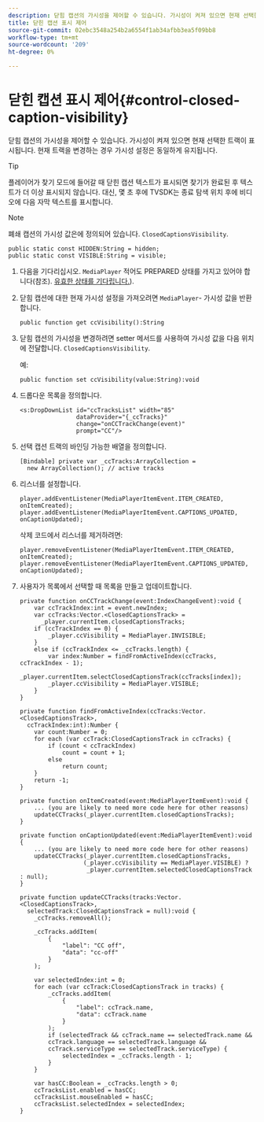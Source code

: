 ```yaml
---
description: 닫힘 캡션의 가시성을 제어할 수 있습니다. 가시성이 켜져 있으면 현재 선택한 트랙이 표시됩니다. 현재 트랙을 변경하는 경우 가시성 설정은 동일하게 유지됩니다.
title: 닫힌 캡션 표시 제어
source-git-commit: 02ebc3548a254b2a6554f1ab34afbb3ea5f09bb8
workflow-type: tm+mt
source-wordcount: '209'
ht-degree: 0%

---
```


# 닫힌 캡션 표시 제어{#control-closed-caption-visibility}

닫힘 캡션의 가시성을 제어할 수 있습니다. 가시성이 켜져 있으면 현재 선택한 트랙이 표시됩니다. 현재 트랙을 변경하는 경우 가시성 설정은 동일하게 유지됩니다.

>[!TIP]
>
>플레이어가 찾기 모드에 들어갈 때 닫힌 캡션 텍스트가 표시되면 찾기가 완료된 후 텍스트가 더 이상 표시되지 않습니다. 대신, 몇 초 후에 TVSDK는 종료 탐색 위치 후에 비디오에 다음 자막 텍스트를 표시합니다.

>[!NOTE]
>
>폐쇄 캡션의 가시성 값은에 정의되어 있습니다. `ClosedCaptionsVisibility`.
>
>```
>public static const HIDDEN:String = hidden; 
>public static const VISIBLE:String = visible;
>```
>

1. 다음을 기다리십시오. `MediaPlayer` 적어도 PREPARED 상태를 가지고 있어야 합니다(참조). [유효한 상태를 기다립니다.](../../t-psdk-dhls-1.4-configure/c-psdk-dhls-1.4-ui-configure/t-psdk-dhls-1.4-ui-state-prepared-wait-for.md)).
1. 닫힘 캡션에 대한 현재 가시성 설정을 가져오려면 `MediaPlayer`- 가시성 값을 반환합니다.

   ```
   public function get ccVisibility():String
   ```

1. 닫힘 캡션의 가시성을 변경하려면 setter 메서드를 사용하여 가시성 값을 다음 위치에 전달합니다. `ClosedCaptionsVisibility`.

   예:

   ```
   public function set ccVisibility(value:String):void
   ```

1. 드롭다운 목록을 정의합니다.

   ```
   <s:DropDownList id="ccTracksList" width="85" 
                   dataProvider="{_ccTracks}" 
                   change="onCCTrackChange(event)" 
                   prompt="CC"/>
   ```

1. 선택 캡션 트랙의 바인딩 가능한 배열을 정의합니다.

   ```
   [Bindable] private var _ccTracks:ArrayCollection =  
     new ArrayCollection(); // active tracks 
   ```

1. 리스너를 설정합니다.

   ```
   player.addEventListener(MediaPlayerItemEvent.ITEM_CREATED, onItemCreated); 
   player.addEventListener(MediaPlayerItemEvent.CAPTIONS_UPDATED, onCaptionUpdated);
   ```

   삭제 코드에서 리스너를 제거하려면:

   ```
   player.removeEventListener(MediaPlayerItemEvent.ITEM_CREATED, onItemCreated); 
   player.removeEventListener(MediaPlayerItemEvent.CAPTIONS_UPDATED, onCaptionUpdated);
   ```

1. 사용자가 목록에서 선택할 때 목록을 만들고 업데이트합니다.

   ```
   private function onCCTrackChange(event:IndexChangeEvent):void { 
       var ccTrackIndex:int = event.newIndex; 
       var ccTracks:Vector.<ClosedCaptionsTrack> =  
         _player.currentItem.closedCaptionsTracks; 
       if (ccTrackIndex == 0) { 
           _player.ccVisibility = MediaPlayer.INVISIBLE; 
       } 
       else if (ccTrackIndex <= _ccTracks.length) { 
           var index:Number = findFromActiveIndex(ccTracks, ccTrackIndex - 1); 
           _player.currentItem.selectClosedCaptionsTrack(ccTracks[index]); 
           _player.ccVisibility = MediaPlayer.VISIBLE; 
       } 
   } 
   
   private function findFromActiveIndex(ccTracks:Vector.<ClosedCaptionsTrack>,  
     ccTrackIndex:int):Number { 
       var count:Number = 0; 
       for each (var ccTrack:ClosedCaptionsTrack in ccTracks) { 
           if (count < ccTrackIndex) 
               count = count + 1; 
           else 
               return count; 
       } 
       return -1; 
   } 
   
   private function onItemCreated(event:MediaPlayerItemEvent):void { 
       ... (you are likely to need more code here for other reasons) 
       updateCCTracks(_player.currentItem.closedCaptionsTracks); 
   } 
   
   private function onCaptionUpdated(event:MediaPlayerItemEvent):void { 
       ... (you are likely to need more code here for other reasons) 
       updateCCTracks(_player.currentItem.closedCaptionsTracks,  
                     (_player.ccVisibility == MediaPlayer.VISIBLE) ?  
                      _player.currentItem.selectedClosedCaptionsTrack : null); 
   } 
   
   private function updateCCTracks(tracks:Vector.<ClosedCaptionsTrack>,  
     selectedTrack:ClosedCaptionsTrack = null):void { 
       _ccTracks.removeAll(); 
   
       _ccTracks.addItem( 
           { 
               "label": "CC off", 
               "data": "cc-off" 
           } 
       ); 
   
       var selectedIndex:int = 0; 
       for each (var ccTrack:ClosedCaptionsTrack in tracks) { 
           _ccTracks.addItem( 
               { 
                   "label": ccTrack.name, 
                   "data": ccTrack.name 
               } 
           ); 
           if (selectedTrack && ccTrack.name == selectedTrack.name && 
           ccTrack.language == selectedTrack.language && 
           ccTrack.serviceType == selectedTrack.serviceType) { 
               selectedIndex = _ccTracks.length - 1; 
           } 
       } 
   
       var hasCC:Boolean = _ccTracks.length > 0; 
       ccTracksList.enabled = hasCC; 
       ccTracksList.mouseEnabled = hasCC; 
       ccTracksList.selectedIndex = selectedIndex; 
   } 
   ```
